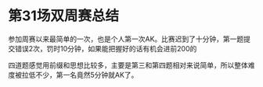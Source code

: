 # 第31场双周赛总结

参加周赛以来最简单的一次，也是个人第一次AK。比赛迟到了十分钟，第一题提交错误2次，罚时10分钟，如果能把握好的话有机会进前200的

四道题感觉用前缀和思想比较多，主要是第三和第四题相对来说简单，所以整体难度被拉低不少，第一名竟然5分钟就AK了。
